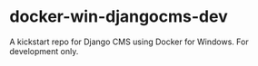 # docker-win-djangocms-dev
A kickstart repo for Django CMS using Docker for Windows. For development only.
